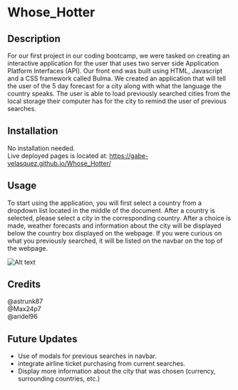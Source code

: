 # Whose_Hotter

## Description
For our first project in our coding bootcamp, we were tasked on creating an interactive application for the user that uses two server side Application Platform Interfaces (API). Our front end was built using HTML, Javascript and a CSS framework called Bulma. We created an application that will tell the user of the 5 day forecast for a city along with what the language the country speaks. The user is able to load previously searched cities from the local storage their computer has for the city to remind the user of previous searches. 

## Installation
No installation needed. <br />
Live deployed pages is located at: https://gabe-velasquez.github.io/Whose_Hotter/

## Usage
To start using the application, you will first select a country from a dropdown list located in the middle of the document. After a country is selected, please select a city in the corresponding country. After a choice is made, weather forecasts and information about the city will be displayed below the country box displayed on the webpage. If you were curious on what you previously searched, it will be listed on the navbar on the top of the webpage. 

![Alt text](./images/WhoseHotter.png)

## Credits 
@astrunk87 <br />
@Max24p7 <br />
@aridel96 <br />

## Future Updates
- Use of modals for previous searches in navbar. 
- integrate airline ticket purchasing from current searches.
- Display more information about the city that was chosen (currency, surrounding countries, etc.)